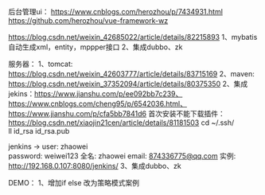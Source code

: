 后台管理ui：
https://www.cnblogs.com/herozhou/p/7434931.html
https://github.com/herozhou/vue-framework-wz

https://blog.csdn.net/weixin_42685022/article/details/82215893
1、mybatis自动生成xml，entity，mppper接口
2、集成dubbo、zk


服务器：
1、tomcat: https://blog.csdn.net/weixin_42603777/article/details/83715169
2、maven: https://blog.csdn.net/weixin_37352094/article/details/80375350
2、集成jekins：https://www.jianshu.com/p/ee092bb7c239、https://www.cnblogs.com/cheng95/p/6542036.html、https://www.jianshu.com/p/cfa5bb7841d6
首次安装不能下载插件：https://blog.csdn.net/xiaojin21cen/article/details/81181503
cd ~/.ssh/   
ll
id_rsa  id_rsa.pub

jenkins -> 
user: zhaowei  
password: weiwei123
全名: zhaowei
email: 874336775@qq.com
实例: http://192.168.0.107:8080/jenkins/
3、集成dubbo、zk



DEMO：
1、增加if else 改为策略模式案例
